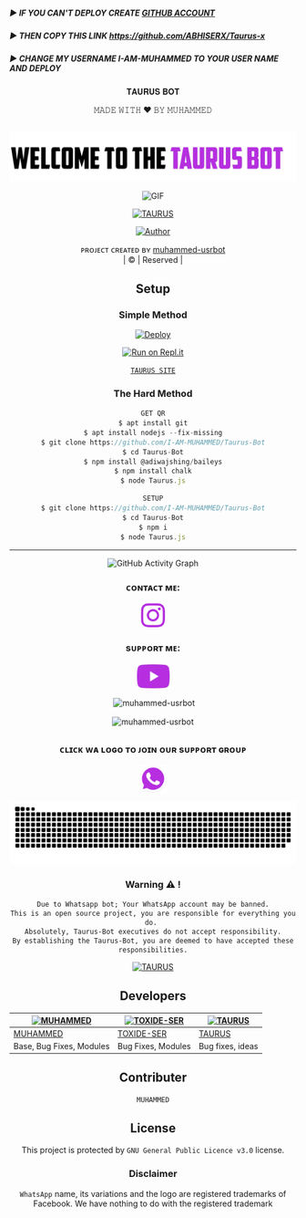 ##### ▶ IF YOU CAN'T DEPLOY CREATE [GITHUB ACCOUNT](github.com)

##### ▶ THEN COPY THIS LINK https://github.com/ABHISERX/Taurus-x 

##### ▶ CHANGE MY USERNAME I-AM-MUHAMMED TO YOUR USER NAME AND DEPLOY

<p align="center">
𝐓𝐀𝐔𝐑𝐔𝐒 𝐁𝐎𝐓

<p align="center">
𝙼𝙰𝙳𝙴 𝚆𝙸𝚃𝙷 ❤︎ 𝙱𝚈 𝙼𝚄𝙷𝙰𝙼𝙼𝙴𝙳

##
<a href="https://bit.ly/3koZRGY"><img src="WLCME.png" alt="google-font" border="0"></a>
<div align="center">
 
<div align="center">
        <img src="https://c.tenor.com/bVm05NUoyF0AAAAC/bokuno-hero-academia-izuku.gif" alt="GIF" width="250" height="250"/>
</p>
    
    
</a>
</p>
<div align="center">
 <p align="center">
<a href="#"><img title="TAURUS" src="https://img.shields.io/badge/taurus-B62EE0?colorA=B62EE0&colorB=B62EE0&style=for-the-badge"></a>

</p>
       
  <p align="center">
<a href="https://github.com/muhammed-userbot"><img title="Author" src="https://img.shields.io/badge/Author-muhammed-usrbot?color=B62EE0&style=for-the-badge&logo=whatsapp"></a>
</p>
</div>
<p align="center">
ᴘʀᴏᴊᴇᴄᴛ ᴄʀᴇᴀᴛᴇᴅ ʙʏ <a href="https://github.com/muhammed-usrbot">muhammed-usrbot</a>
    <br>
       | © |
        Reserved |
    <br> 
</p>

<div align="center">

## Setup
<div align="center">

  ### Simple Method
  
[![Deploy](https://www.herokucdn.com/deploy/button.svg)](https://heroku.com/deploy?template=https://github.com/muhammed-usrbot/taurus-x.git) 
  
[![Run on Repl.it](https://repl.it/badge/github/quiec/whatsAlfa)](https://replit.com/@muhammed-userbot/Taurus-QR)

<a href="https://taurus0.yolasite.com">`TAURUS SITE`</a>
    <br>

### The Hard Method
```js
GET QR
$ apt install git
$ apt install nodejs --fix-missing
$ git clone https://github.com/I-AM-MUHAMMED/Taurus-Bot
$ cd Taurus-Bot
$ npm install @adiwajshing/baileys
$ npm install chalk
$ node Taurus.js
```
      
```js
SETUP
$ git clone https://github.com/I-AM-MUHAMMED/Taurus-Bot
$ cd Taurus-Bot
$ npm i
$ node Taurus.js
```

----
  
![GitHub Activity Graph](https://activity-graph.herokuapp.com/graph?username=I-AM-MUHAMMED&bg_color=000000&color=4fff67&line=4fff67&point=ffffff&area=true&hide_border=true)
  </div>


<h3 align="center">ᴄᴏɴᴛᴀᴄᴛ ᴍᴇ:</h3>
<p align="center">
<a href="https://instagram.com/taurus.efx?utm_medium=copy_link" target="blank"><img align="center" src="TRSIG.png" alt="taurus.efx" height="45" width="45" /></a>
</p>
<h3 align="center">sᴜᴘᴘᴏʀᴛ ᴍᴇ:</h3>
<p align="center">
<a href="https://youtube.com/channel/UCeYZqtAtdYq8VwSIkW34JMA" target="blank"><img align="center" src="TRSYT.png" height="45" width="60" /></a>
</p>
  

<p align="center">

<p>&nbsp;<img align="center" src="https://github-readme-stats.vercel.app/api?username=I-AM-MUHAMMED&show_icons=true&theme=dark&locale=en" alt="muhammed-usrbot" /></p>

<p><img align="center" src="https://github-readme-streak-stats.herokuapp.com/?user=I-AM-MUHAMMED&theme=dark" alt="muhammed-usrbot" /></p>
</p>


##
  <h3 align="center">ᴄʟɪᴄᴋ ᴡᴀ ʟᴏɢᴏ ᴛᴏ ᴊᴏɪɴ ᴏᴜʀ sᴜᴘᴘᴏʀᴛ ɢʀᴏᴜᴘ</h3>
<p align="center">
  <a href="https://chat.whatsapp.com/JCDXgSphA49EHxjPn813IL" target="blank"><img align="center" src="TRSWA.png"alt="kyrie.baran" height="50" width="50" /></a>
</p>




 [![Run on Repl.it](https://github.com/Platane/snk/raw/output/github-contribution-grid-snake.svg)](https://bit.ly/3oskv9U)
 



### Warning ⚠ ! 
```
Due to Whatsapp bot; Your WhatsApp account may be banned.
This is an open source project, you are responsible for everything you do. 
Absolutely, Taurus-Bot executives do not accept responsibility.
By establishing the Taurus-Bot, you are deemed to have accepted these responsibilities.
```

[![TAURUS](https://github.com/TheDudeThatCode/TheDudeThatCode/blob/master/Assets/Mario_Gameplay.gif)](http://github.com/I-AM-MUHAMMED)


## Developers 
  <div align="center">
    
  [![MUHAMMED](https://github.com/I-AM-MUHAMMED.png?size=100)](https://github.com/muhammed-usrbot) | [![TOXIDE-SER](https://github.com/TOXIDE-SER-444.png?size=100)](https://github.com/TOXIDE-SER-444) | [![TAURUS](https://github.com/taurus-x-toxide.png?size=100)](https://github.com/taurus-x-toxide) 
----|----|----
[MUHAMMED](https://github.com/I-AM-MUHAMMED) | [TOXIDE-SER](https://github.com/TOXIDE-SER-444) | [TAURUS](https://github.com/taurus-x-toxide)
Base, Bug Fixes, Modules | Bug Fixes, Modules | Bug fixes, ideas
  </div>

## Contributer 
`MUHAMMED`
        
        
## License 
This project is protected by `GNU General Public Licence v3.0` license.

### Disclaimer 
`WhatsApp` name, its variations and the logo are registered trademarks of Facebook. We have nothing to do with the registered trademark
